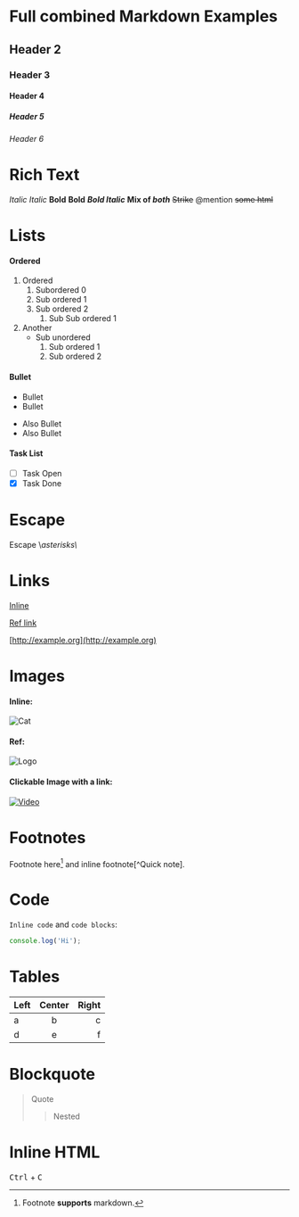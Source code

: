 # Full combined Markdown Examples
## Header 2
### Header 3
#### Header 4
##### Header 5
###### Header 6

# Rich Text

*Italic* *Italic* 
**Bold** **Bold** ***Bold Italic*** 
**Mix of *both***
~~Strike~~ 
@mention 
<del>some html</del>

# Lists

#### Ordered

1. Ordered   
   1. Subordered 0
   1. Sub ordered 1
   1. Sub ordered 2
      1. Sub Sub ordered 1
2. Another
    * Sub unordered
        1. Sub ordered 1
        1. Sub ordered 2

#### Bullet

* Bullet
* Bullet
- Also Bullet
- Also Bullet

#### Task List
* [ ] Task Open 
* [x] Task Done

# Escape
Escape \\*asterisks\\*

# Links

[Inline](https://example.com)

[Ref link][ref]

[http://example.org](http://example.org)

[ref]: https://example.org

# Images

#### Inline: 
![Cat](https://picsum.photos/100)

#### Ref: 
![Logo][logo]

[logo]: https://picsum.photos/64

#### Clickable Image with a link:
[![Video](https://picsum.photos/120)](https://youtu.be/dQw4w9WgXcQ)

# Footnotes

Footnote here[^1] and inline footnote[^Quick note].

[^1]: Footnote **supports** markdown.

# Code

`Inline code` and `code blocks`:

```js
console.log('Hi');
```

# Tables

| Left | Center | Right |
| :--- | :----: | ----: |
| a    |    b   |     c |
| d    |    e   |     f |

# Blockquote

> Quote
>
> > Nested

# Inline HTML

<kbd>Ctrl</kbd> + <kbd>C</kbd>